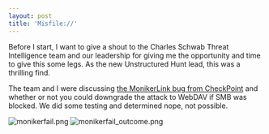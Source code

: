 ```yaml
---
layout: post
title: 'Misfile://'
---
```

Before I start, I want to give a shout to the Charles Schwab Threat Intelligence team and our leadership for giving me the opportunity and time to give this some legs. As the new Unstructured Hunt lead, this was a thrilling find. 

The team and I were discussing [the MonikerLink bug from CheckPoint](https://research.checkpoint.com/2024/the-risks-of-the-monikerlink-bug-in-microsoft-outlook-and-the-big-picture/) and whether or not you could downgrade the attack to WebDAV if SMB was blocked. We did some testing and determined nope, not possible.

![monikerfail.png]({{site.baseurl}}/_posts/monikerfail.png)
![monikerfail_outcome.png]({{site.baseurl}}/_posts/monikerfail_outcome.png)

